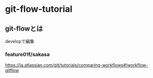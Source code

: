 # git-flow-tutorial

## git-flowとは

developで編集

### feature01f/sakasa
https://ja.atlassian.com/git/tutorials/comparing-workflows#!workflow-gitflow
